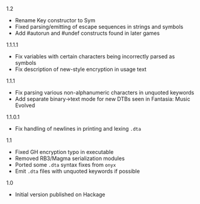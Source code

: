 1.2

* Rename Key constructor to Sym
* Fixed parsing/emitting of escape sequences in strings and symbols
* Add #autorun and #undef constructs found in later games

1.1.1.1

* Fix variables with certain characters being incorrectly parsed as symbols
* Fix description of new-style encryption in usage text

1.1.1

* Fix parsing various non-alphanumeric characters in unquoted keywords
* Add separate binary->text mode for new DTBs seen in Fantasia: Music Evolved

1.1.0.1

* Fix handling of newlines in printing and lexing `.dta`

1.1

* Fixed GH encryption typo in executable
* Removed RB3/Magma serialization modules
* Ported some `.dta` syntax fixes from `onyx`
* Emit `.dta` files with unquoted keywords if possible

1.0

* Initial version published on Hackage
